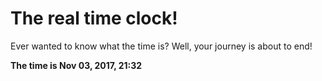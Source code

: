 # The real time clock!

Ever wanted to know what the time is? Well, your journey is about to end!

**The time is Nov 03, 2017, 21:32**